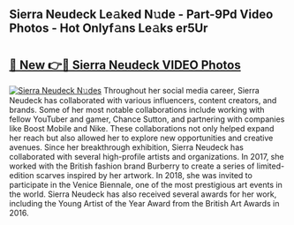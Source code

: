 ## Sierra Neudeck Le𝚊ked N𝚞de - Part-9Pd Video Photos - Hot Onlyf𝚊ns Le𝚊ks er5Ur

# <h2><a href="http://ab46178.deff.icu/?id=Sierra+Neudeck">🔗 New 👉🔴 Sierra Neudeck VIDEO Photos</a></h2>

[![Sierra Neudeck N𝚞des](https://i.imgur.com/rIISA9y.gif)](http://ab46178.deff.icu/?id=Sierra+Neudeck)
Throughout her social media career, Sierra Neudeck has collaborated with various influencers, content creators, and brands. Some of her most notable collaborations include working with fellow YouTuber and gamer, Chance Sutton, and partnering with companies like Boost Mobile and Nike. These collaborations not only helped expand her reach but also allowed her to explore new opportunities and creative avenues. Since her breakthrough exhibition, Sierra Neudeck has collaborated with several high-profile artists and organizations. In 2017, she worked with the British fashion brand Burberry to create a series of limited-edition scarves inspired by her artwork. In 2018, she was invited to participate in the Venice Biennale, one of the most prestigious art events in the world. Sierra Neudeck has also received several awards for her work, including the Young Artist of the Year Award from the British Art Awards in 2016.
